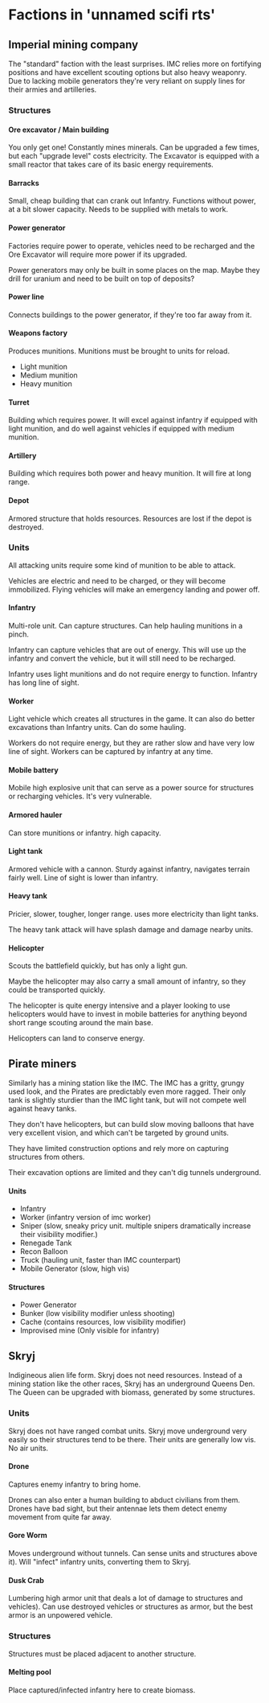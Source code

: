 # Factions in 'unnamed scifi rts'

## Imperial mining company

The "standard" faction with the least surprises. IMC relies more on
fortifying positions and have excellent scouting options but also heavy
weaponry. Due to lacking mobile generators they're very reliant on supply
lines for their armies and artilleries.

### Structures

#### Ore excavator / Main building

You only get one! Constantly mines minerals. Can be upgraded a few times,
but each "upgrade level" costs electricity. The Excavator is equipped with
a small reactor that takes care of its basic energy requirements.

#### Barracks

Small, cheap building that can crank out Infantry. Functions without
power, at a bit slower capacity. Needs to be supplied with metals to work.

#### Power generator

Factories require power to operate, vehicles need to be recharged and
the Ore Excavator will require more power if its upgraded.

Power generators may only be built in some places on the map. Maybe they
drill for uranium and need to be built on top of deposits?

#### Power line

Connects buildings to the power generator, if they're too far away from it.

#### Weapons factory

Produces munitions. Munitions must be brought to units for reload.

* Light munition
* Medium munition
* Heavy munition

#### Turret

Building which requires power. It will excel against infantry if equipped
with light munition, and do well against vehicles if equipped with medium
munition.

#### Artillery

Building which requires both power and heavy munition. It will fire at long
range.

#### Depot

Armored structure that holds resources. Resources are lost if the
depot is destroyed.

### Units

All attacking units require some kind of munition to be able to attack.

Vehicles are electric and need to be charged, or they will become
immobilized. Flying vehicles will make an emergency landing and power off.

#### Infantry

Multi-role unit. Can capture structures. Can help hauling munitions in a pinch.

Infantry can capture vehicles that are out of energy. This will use up
the infantry and convert the vehicle, but it will still need to be recharged.

Infantry uses light munitions and do not require energy to function. Infantry
has long line of sight.

#### Worker

Light vehicle which creates all structures in the game. It can also
do better excavations than Infantry units. Can do some hauling.

Workers do not require energy, but they are rather slow and have very low
line of sight. Workers can be captured by infantry at any time.

#### Mobile battery

Mobile high explosive unit that can serve as a power source for structures or
recharging vehicles. It's very vulnerable.

#### Armored hauler

Can store munitions or infantry. high capacity.

#### Light tank

Armored vehicle with a cannon. Sturdy against infantry, navigates terrain
fairly well. Line of sight is lower than infantry.

#### Heavy tank

Pricier, slower, tougher, longer range. uses more electricity than light tanks.

The heavy tank attack will have splash damage and damage nearby units.

#### Helicopter

Scouts the battlefield quickly, but has only a light gun.

Maybe the helicopter may also carry a small amount of infantry, so they
could be transported quickly.

The helicopter is quite energy intensive and a player looking to use
helicopters would have to invest in mobile batteries for anything beyond
short range scouting around the main base.

Helicopters can land to conserve energy.

## Pirate miners

Similarly has a mining station like the IMC. The IMC has a gritty, grungy
used look, and the Pirates are predictably even more ragged.
Their only tank is slightly sturdier than the IMC light tank, but will not
compete well against heavy tanks.

They don't have helicopters, but can build slow moving balloons that have
very excellent vision, and which can't be targeted by ground units.

They have limited construction options and rely more on capturing structures
from others.

Their excavation options are limited and they can't dig tunnels underground.

#### Units

* Infantry
* Worker (infantry version of imc worker)
* Sniper (slow, sneaky pricy unit. multiple snipers dramatically increase
their visibility modifier.)
* Renegade Tank
* Recon Balloon
* Truck (hauling unit, faster than IMC counterpart)
* Mobile Generator (slow, high vis)

#### Structures

* Power Generator
* Bunker (low visibility modifier unless shooting)
* Cache (contains resources, low visibility modifier)
* Improvised mine (Only visible for infantry)

## Skryj

Indigineous alien life form.
Skryj does not need resources.
Instead of a mining station like the other races, Skryj has an underground
Queens Den. The Queen can be upgraded with biomass, generated by some
structures.

### Units

Skryj does not have ranged combat units. Skryj move underground very easily
so their structures tend to be there. Their units are generally low vis.
No air units.

#### Drone

Captures enemy infantry to bring home.

Drones can also enter a human building to abduct civilians from them.
Drones have bad sight, but their antennae lets them detect enemy movement from
quite far away.

#### Gore Worm

Moves underground without tunnels. Can sense units and structures above it).
Will "infect" infantry units, converting them to Skryj.

#### Dusk Crab

Lumbering high armor unit that deals a lot of damage to structures
and vehicles). Can use destroyed vehicles or structures as armor, but the
best armor is an unpowered vehicle.

### Structures

Structures must be placed adjacent to another structure.

#### Melting pool

Place captured/infected infantry here to create biomass.



